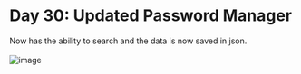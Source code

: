 # Day 30: Updated Password Manager
Now has the ability to search and the data is now saved in json.<br>
<br>
![image](https://github.com/Kitobal/100-days-of-python/assets/114311709/5693e7bd-58b7-4e1d-85cf-4aabb5e2bcd0)

